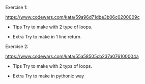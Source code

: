 Exercise 1:

https://www.codewars.com/kata/59a96d71dbe3b06c0200009c

- Tips
Try to make with 2 type of loops.

- Extra
Try to make in 1 line return.

Exercise 2:

https://www.codewars.com/kata/55a58505cb237a076100004a

- Tips
Try to make with 2 typs of loops.

- Extra
Try to make in pythonic way